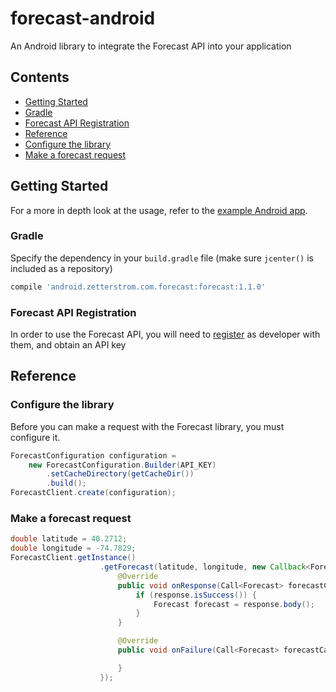 # forecast-android
An Android library to integrate the Forecast API into your application


## Contents
 - [Getting Started](#getting-started)
  - [Gradle](#gradle)
  - [Forecast API Registration](#forecast-api-registration)
 - [Reference](#reference)
  - [Configure the library](#configure-the-library)
  - [Make a forecast request](#make-a-forecast-request)

## Getting Started
For a more in depth look at the usage, refer to the [example Android app](app).

### Gradle
Specify the dependency in your `build.gradle` file (make sure `jcenter()` is included as a repository)
```groovy
compile 'android.zetterstrom.com.forecast:forecast:1.1.0'
```

### Forecast API Registration
In order to use the Forecast API, you will need to [register](https://developer.forecast.io) as developer with them, and obtain an API key


## Reference

### Configure the library
Before you can make a request with the Forecast library, you must configure it.
```java
ForecastConfiguration configuration =
    new ForecastConfiguration.Builder(API_KEY)
        .setCacheDirectory(getCacheDir())
        .build();
ForecastClient.create(configuration);
```

### Make a forecast request
```java
double latitude = 40.2712;
double longitude = -74.7829;
ForecastClient.getInstance()
                    .getForecast(latitude, longitude, new Callback<Forecast>() {
                        @Override
                        public void onResponse(Call<Forecast> forecastCall, Response<Forecast> response) {
                            if (response.isSuccess()) {
                                Forecast forecast = response.body();
                            }
                        }

                        @Override
                        public void onFailure(Call<Forecast> forecastCall, Throwable t) {

                        }
                    });
```
